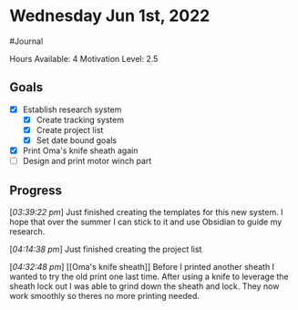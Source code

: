 # Wednesday Jun 1st, 2022
#Journal

Hours Available: 4
Motivation Level: 2.5

## Goals
- [x] Establish research system
	- [x] Create tracking system
	- [x] Create project list
	- [x] Set date bound goals
- [x] Print Oma's knife sheath again
- [ ] Design and print motor winch part

## Progress
\[*03:39:22 pm*\] Just finished creating the templates for this new system. I hope that over the summer I can stick to it and use Obsidian to guide my research.

\[*04:14:38 pm*\] Just finished creating the project list

\[*04:32:48 pm*\] [[Oma's knife sheath]] Before I printed another sheath I wanted to try the old print one last time. After using a knife to leverage the sheath lock out I was able to grind down the sheath and lock. They now work smoothly so theres no more printing needed.


